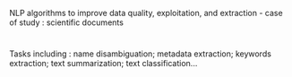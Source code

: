 NLP algorithms to improve data quality, exploitation, and extraction - case of study : scientific documents

#

Tasks including : name disambiguation; metadata extraction; keywords extraction; text summarization; text classification...
